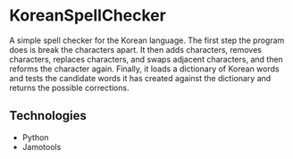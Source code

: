# KoreanSpellChecker

A simple spell checker for the Korean language.  The first step the program does is break the characters apart.  It then adds characters, removes characters, replaces characters, and swaps adjacent characters, and then reforms the character again.  Finally, it loads a dictionary of Korean words and tests the candidate words it has created against the dictionary and returns the possible corrections.

## Technologies

* Python
* Jamotools

